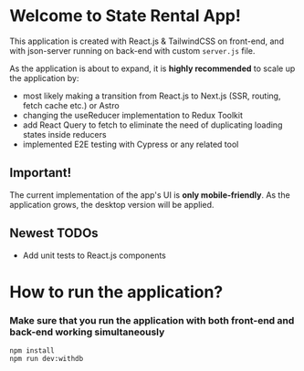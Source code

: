 # Welcome to State Rental App!

This application is created with React.js & TailwindCSS on front-end, and with json-server running on back-end with custom `server.js` file. 

As the application is about to expand, it is **highly recommended** to scale up the application by:
- most likely making a transition from React.js to Next.js (SSR, routing, fetch cache etc.) or Astro
- changing the useReducer implementation to Redux Toolkit
- add React Query to fetch to eliminate the need of duplicating loading states inside reducers
- implemented E2E testing with Cypress or any related tool

## Important!
The current implementation of the app's UI is **only mobile-friendly**. As the application grows, the desktop version will be applied.

## Newest TODOs
- Add unit tests to React.js components

# How to run the application?

### Make sure that you run the application with both front-end and back-end working simultaneously

```
npm install
npm run dev:withdb
```
